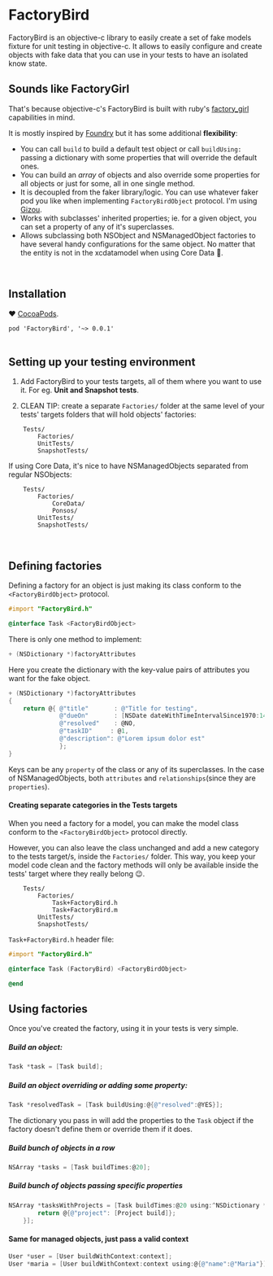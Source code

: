 # FactoryBird

FactoryBird is an objective-c library to easily create a set of fake models fixture for unit testing in objective-c. It allows to easily configure and create objects with fake data that you can use in your tests to have an isolated know state.    


Sounds like FactoryGirl
---------

That's because objective-c's FactoryBird is built with ruby's [factory_girl](https://github.com/thoughtbot/factory_girl) capabilities in mind. 

It is mostly inspired by [Foundry](https://github.com/smyrgl/Foundry) but it has some additional __flexibility__: 

*    You can call `build` to build a default test object or call `buildUsing:` passing a dictionary with some properties that will override the default ones. 
*    You can build an _array_ of objects and also override some properties for all objects or just for some, all in one single method. 
*    It is decoupled from the faker library/logic. You can use whatever faker pod you like when implementing `FactoryBirdObject` protocol. I'm using [Gizou](https://github.com/smyrgl/Gizou). 
*    Works with subclasses' inherited properties; ie. for a given object, you can set a property of any of it's superclasses.
*    Allows subclassing both NSObject and NSManagedObject factories to have several handy configurations for the same object. No matter that the entity is not in the xcdatamodel when using Core Data :tada:.  
<br/>
 

Installation
---------

♥ [CocoaPods](http://cocoapods.org/).

``` pod 'FactoryBird', '~> 0.0.1' ```
<br/><br/>

Setting up your testing environment
---------
1. Add FactoryBird to your tests targets, all of them where you want to use it. For eg. __Unit and Snapshot tests__.

2. CLEAN TIP: create a separate `Factories/` folder at the same level of your tests' targets folders that will hold objects' factories:

```
	Tests/
		Factories/
		UnitTests/
		SnapshotTests/
```
If using Core Data, it's nice to have NSManagedObjects separated from regular NSObjects: 

```
	Tests/
		Factories/
			CoreData/
			Ponsos/
		UnitTests/
		SnapshotTests/
```
<br/>

Defining factories
---------
Defining a factory for an object is just making its class conform to the `<FactoryBirdObject>` protocol. 

```objective-c
#import "FactoryBird.h"

@interface Task <FactoryBirdObject>
```

There is only one method to implement:

```objective-c
+ (NSDictionary *)factoryAttributes
```
Here you create the dictionary with the key-value pairs of attributes you want for the fake object.

```objective-c
+ (NSDictionary *)factoryAttributes
{
	return @{ @"title" 	     : @"Title for testing",
		      @"dueOn"     	 : [NSDate dateWithTimeIntervalSince1970:1425314661],
              @"resolved"	 : @NO,
              @"taskID"     : @1,
              @"description": @"Lorem ipsum dolor est"
              };
}
```
Keys can be any `property` of the class or any of its superclasses. In the case of NSManagedObjects, both `attributes` and `relationships`(since they are `properties`). 

#### Creating separate categories in the Tests targets

When you need a factory for a model, you can make the model class conform to the `<FactoryBirdObject>` protocol directly. 

However, you can also leave the class unchanged and add a new category to the tests target/s, inside the `Factories/` folder. This way, you keep your model code clean and the factory methods will only be available inside the tests' target where they really belong :wink:.  

```
	Tests/
		Factories/
			Task+FactoryBird.h
			Task+FactoryBird.m
		UnitTests/
		SnapshotTests/
```

`Task+FactoryBird.h` header file:

```objective-c
#import "FactoryBird.h"

@interface Task (FactoryBird) <FactoryBirdObject>

@end
```

Using factories
---------
Once you've created the factory, using it in your tests is very simple. 

##### Build an object:

``` objective-c
Task *task = [Task build];
```

##### Build an object overriding or adding some property:
```objective-c
Task *resolvedTask = [Task buildUsing:@{@"resolved":@YES}];
```
The dictionary you pass in will add the properties to the `Task` object if the factory doesn't define them or override them if it does. 
	
##### Build bunch of objects in a row

```objective-c
NSArray *tasks = [Task buildTimes:@20];
```

##### Build bunch of objects passing specific properties

```objective-c
NSArray *tasksWithProjects = [Task buildTimes:@20 using:^NSDictionary *(NSUInteger idx) {
        return @{@"project": [Project build]};
    }];
```

#### Same for managed objects, just pass a valid context

```objective-c
User *user = [User buildWithContext:context];
User *maria = [User buildWithContext:context using:@{@"name":@"Maria"}];
```
